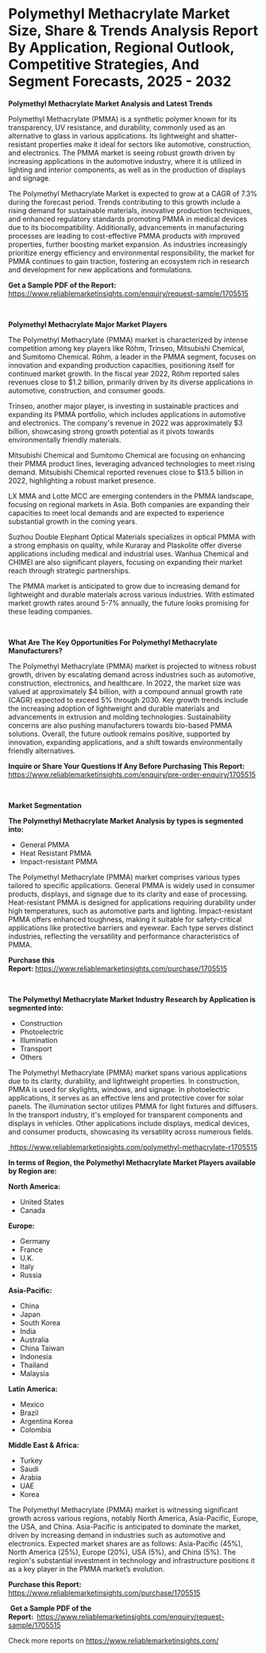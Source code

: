 <p><h1>Polymethyl Methacrylate Market Size, Share & Trends Analysis Report By Application, Regional Outlook, Competitive Strategies, And Segment Forecasts, 2025 - 2032</h1></p><p><strong>Polymethyl Methacrylate Market Analysis and Latest Trends</strong></p>
<p><p>Polymethyl Methacrylate (PMMA) is a synthetic polymer known for its transparency, UV resistance, and durability, commonly used as an alternative to glass in various applications. Its lightweight and shatter-resistant properties make it ideal for sectors like automotive, construction, and electronics. The PMMA market is seeing robust growth driven by increasing applications in the automotive industry, where it is utilized in lighting and interior components, as well as in the production of displays and signage.</p><p>The Polymethyl Methacrylate Market is expected to grow at a CAGR of 7.3% during the forecast period. Trends contributing to this growth include a rising demand for sustainable materials, innovative production techniques, and enhanced regulatory standards promoting PMMA in medical devices due to its biocompatibility. Additionally, advancements in manufacturing processes are leading to cost-effective PMMA products with improved properties, further boosting market expansion. As industries increasingly prioritize energy efficiency and environmental responsibility, the market for PMMA continues to gain traction, fostering an ecosystem rich in research and development for new applications and formulations.</p></p>
<p><strong>Get a Sample PDF of the Report:&nbsp;</strong> <a href="https://www.reliablemarketinsights.com/enquiry/request-sample/1705515?utm_campaign=2246&utm_medium=2&utm_source=Github&utm_content=ia&utm_term=31032025&utm_id=polymethyl-methacrylate">https://www.reliablemarketinsights.com/enquiry/request-sample/1705515</a></p>
<p>&nbsp;</p>
<p><strong>Polymethyl Methacrylate Major Market Players</strong></p>
<p><p>The Polymethyl Methacrylate (PMMA) market is characterized by intense competition among key players like Röhm, Trinseo, Mitsubishi Chemical, and Sumitomo Chemical. Röhm, a leader in the PMMA segment, focuses on innovation and expanding production capacities, positioning itself for continued market growth. In the fiscal year 2022, Röhm reported sales revenues close to $1.2 billion, primarily driven by its diverse applications in automotive, construction, and consumer goods.</p><p>Trinseo, another major player, is investing in sustainable practices and expanding its PMMA portfolio, which includes applications in automotive and electronics. The company's revenue in 2022 was approximately $3 billion, showcasing strong growth potential as it pivots towards environmentally friendly materials.</p><p>Mitsubishi Chemical and Sumitomo Chemical are focusing on enhancing their PMMA product lines, leveraging advanced technologies to meet rising demand. Mitsubishi Chemical reported revenues close to $13.5 billion in 2022, highlighting a robust market presence.</p><p>LX MMA and Lotte MCC are emerging contenders in the PMMA landscape, focusing on regional markets in Asia. Both companies are expanding their capacities to meet local demands and are expected to experience substantial growth in the coming years.</p><p>Suzhou Double Elephant Optical Materials specializes in optical PMMA with a strong emphasis on quality, while Kuraray and Plaskolite offer diverse applications including medical and industrial uses. Wanhua Chemical and CHIMEI are also significant players, focusing on expanding their market reach through strategic partnerships.</p><p>The PMMA market is anticipated to grow due to increasing demand for lightweight and durable materials across various industries. With estimated market growth rates around 5-7% annually, the future looks promising for these leading companies.</p></p>
<p>&nbsp;</p>
<p><strong>What Are The Key Opportunities For Polymethyl Methacrylate Manufacturers?</strong></p>
<p><p>The Polymethyl Methacrylate (PMMA) market is projected to witness robust growth, driven by escalating demand across industries such as automotive, construction, electronics, and healthcare. In 2022, the market size was valued at approximately $4 billion, with a compound annual growth rate (CAGR) expected to exceed 5% through 2030. Key growth trends include the increasing adoption of lightweight and durable materials and advancements in extrusion and molding technologies. Sustainability concerns are also pushing manufacturers towards bio-based PMMA solutions. Overall, the future outlook remains positive, supported by innovation, expanding applications, and a shift towards environmentally friendly alternatives.</p></p>
<p><strong>Inquire or Share Your Questions If Any Before Purchasing This Report:</strong> <a href="https://www.reliablemarketinsights.com/enquiry/pre-order-enquiry/1705515?utm_campaign=2246&utm_medium=2&utm_source=Github&utm_content=ia&utm_term=31032025&utm_id=polymethyl-methacrylate">https://www.reliablemarketinsights.com/enquiry/pre-order-enquiry/1705515</a></p>
<p>&nbsp;</p>
<p><strong>Market Segmentation</strong></p>
<p><strong>The Polymethyl Methacrylate Market Analysis by types is segmented into:</strong></p>
<p><ul><li>General PMMA</li><li>Heat Resistant PMMA</li><li>Impact-resistant PMMA</li></ul></p>
<p><p>The Polymethyl Methacrylate (PMMA) market comprises various types tailored to specific applications. General PMMA is widely used in consumer products, displays, and signage due to its clarity and ease of processing. Heat-resistant PMMA is designed for applications requiring durability under high temperatures, such as automotive parts and lighting. Impact-resistant PMMA offers enhanced toughness, making it suitable for safety-critical applications like protective barriers and eyewear. Each type serves distinct industries, reflecting the versatility and performance characteristics of PMMA.</p></p>
<p><strong>Purchase this Report:&nbsp;</strong><a href="https://www.reliablemarketinsights.com/purchase/1705515?utm_campaign=2246&utm_medium=2&utm_source=Github&utm_content=ia&utm_term=31032025&utm_id=polymethyl-methacrylate">https://www.reliablemarketinsights.com/purchase/1705515</a></p>
<p>&nbsp;</p>
<p><strong>The Polymethyl Methacrylate Market Industry Research by Application is segmented into:</strong></p>
<p><ul><li>Construction</li><li>Photoelectric</li><li>Illumination</li><li>Transport</li><li>Others</li></ul></p>
<p><p>The Polymethyl Methacrylate (PMMA) market spans various applications due to its clarity, durability, and lightweight properties. In construction, PMMA is used for skylights, windows, and signage. In photoelectric applications, it serves as an effective lens and protective cover for solar panels. The illumination sector utilizes PMMA for light fixtures and diffusers. In the transport industry, it's employed for transparent components and displays in vehicles. Other applications include displays, medical devices, and consumer products, showcasing its versatility across numerous fields.</p></p>
<p><a href="https://www.reliablemarketinsights.com/polymethyl-methacrylate-r1705515?utm_campaign=2246&utm_medium=2&utm_source=Github&utm_content=ia&utm_term=31032025&utm_id=polymethyl-methacrylate">&nbsp;https://www.reliablemarketinsights.com/polymethyl-methacrylate-r1705515</a></p>
<p><strong>In terms of Region, the Polymethyl Methacrylate Market Players available by Region are:</strong></p>
<p>
    <p> <strong> North America: </strong>
        <ul>
            <li>United States</li>
            <li>Canada</li>
        </ul>
        </p> 
    <p> <strong> Europe: </strong>
        <ul>
            <li>Germany</li>
            <li>France</li>
            <li>U.K.</li>
            <li>Italy</li>
            <li>Russia</li>
        </ul>
        </p> 
    <p> <strong> Asia-Pacific: </strong>
        <ul>
            <li>China</li>
            <li>Japan</li>
            <li>South Korea</li>
            <li>India</li>
            <li>Australia</li>
            <li>China Taiwan</li>
            <li>Indonesia</li>
            <li>Thailand</li>
            <li>Malaysia</li>
        </ul>
        </p> 
    <p> <strong> Latin America: </strong>
        <ul>
            <li>Mexico</li>
            <li>Brazil</li>
            <li>Argentina Korea</li>
            <li>Colombia</li>
        </ul>
        </p> 
    <p> <strong> Middle East & Africa: </strong>
        <ul>
            <li>Turkey</li>
            <li>Saudi</li>
            <li>Arabia</li>
            <li>UAE</li>
            <li>Korea</li>
        </ul>
    </p>
    </p>
<p><p>The Polymethyl Methacrylate (PMMA) market is witnessing significant growth across various regions, notably North America, Asia-Pacific, Europe, the USA, and China. Asia-Pacific is anticipated to dominate the market, driven by increasing demand in industries such as automotive and electronics. Expected market shares are as follows: Asia-Pacific (45%), North America (25%), Europe (20%), USA (5%), and China (5%). The region's substantial investment in technology and infrastructure positions it as a key player in the PMMA market’s evolution.</p></p>
<p><strong>Purchase this Report: </strong><a href="https://www.reliablemarketinsights.com/purchase/1705515?utm_campaign=2246&utm_medium=2&utm_source=Github&utm_content=ia&utm_term=31032025&utm_id=polymethyl-methacrylate">https://www.reliablemarketinsights.com/purchase/1705515</a></p>
<p>&nbsp;<strong>Get a Sample PDF of the Report:&nbsp;&nbsp;</strong><a href="https://www.reliablemarketinsights.com/enquiry/request-sample/1705515?utm_campaign=2246&utm_medium=2&utm_source=Github&utm_content=ia&utm_term=31032025&utm_id=polymethyl-methacrylate">https://www.reliablemarketinsights.com/enquiry/request-sample/1705515</a></p>
<p><strong></strong></p>
<p>Check more reports on <a href="https://www.reliablemarketinsights.com/?utm_campaign=2246&utm_medium=2&utm_source=Github&utm_content=ia&utm_term=31032025&utm_id=polymethyl-methacrylate">https://www.reliablemarketinsights.com/</a></p>